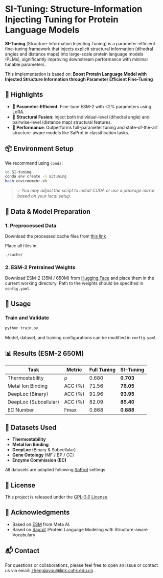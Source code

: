 # SI-Tuning: Structure-Information Injecting Tuning for Protein Language Models

**SI-Tuning** (Structure-Information Injecting Tuning) is a parameter-efficient fine-tuning framework that injects explicit structural information (dihedral angles and distance maps) into large-scale protein language models (PLMs), significantly improving downstream performance with minimal tunable parameters.

This implementation is based on:  **Boost Protein Language Model with Injected Structure Information through Parameter Efficient Fine-Tuning**

## 🔬 Highlights

- 🔄 **Parameter-Efficient**: Fine-tune ESM-2 with <2% parameters using LoRA.
- 🔗 **Structural Fusion**: Inject both individual-level (dihedral angle) and pairwise-level (distance map) structural features.
- 🚀 **Performance**: Outperforms full-parameter tuning and state-of-the-art structure-aware models like SaProt in classification tasks.


## 📦 Environment Setup

We recommend using `conda`:

```bash
cd SI-tuning
conda env create -n situning
bash environment.sh
````

> 💡 *You may adjust the script to install CUDA or use a package mirror based on your local setup.*


## 📁 Data & Model Preparation

### 1. Preprocessed Data

Download the processed cache files from [this link](https://drive.google.com/file/d/1Raxf7vczdMOc1dgfqZWsbIBGJS23qY8i/view?usp=drive_link)

Place all files in:

```bash
./cache/
```

### 2. ESM-2 Pretrained Weights

Download ESM-2 (35M / 650M) from [Hugging Face](https://huggingface.co/facebook/esm2_t33_650M_UR50D) and place them in the current working directory.
Path to the weights should be specified in `config.yaml`.


## 🚀 Usage

### Train and Validate

```bash
python train.py
```

Model, dataset, and training configurations can be modified in `config.yaml`.

## 📊 Results (ESM-2 650M)

| Task                  | Metric  | Full Tuning | SI-Tuning |
| --------------------- | ------- | ----------- | --------- |
| Thermostability       | ρ       | 0.680       | **0.703** |
| Metal Ion Binding     | ACC (%) | 71.56       | **76.05** |
| DeepLoc (Binary)      | ACC (%) | 91.96       | **93.95** |
| DeepLoc (Subcellular) | ACC (%) | 82.09       | **85.40** |
| EC Number             | Fmax    | 0.868       | **0.888** |


## 🧪 Datasets Used

* **Thermostability**
* **Metal Ion Binding**
* **DeepLoc** (Binary & Subcellular)
* **Gene Ontology** (MF / BP / CC)
* **Enzyme Commission (EC)**

All datasets are adapted following [SaProt](https://github.com/westlake-repl/SaProt) settings.


## 📄 License

This project is released under the [GPL-3.0 License](LICENSE).

## 🙏 Acknowledgments

* Based on [ESM](https://github.com/facebookresearch/esm) from Meta AI.
* Based on [Saprot](https://github.com/westlake-repl/SaProt) :Protein Language Modeling with Structure-aware Vocabulary

## 📬 Contact

For questions or collaborations, please feel free to open an issue or contact us via email: zhengjiayou@link.cuhk.edu.cn .

